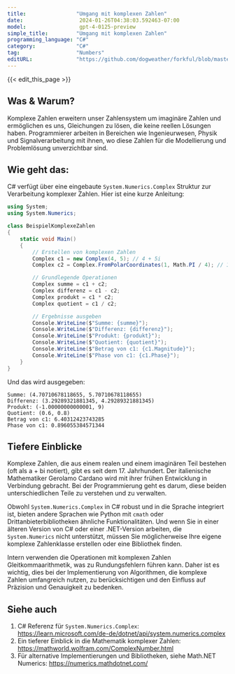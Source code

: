```yaml
---
title:                "Umgang mit komplexen Zahlen"
date:                  2024-01-26T04:38:03.592463-07:00
model:                 gpt-4-0125-preview
simple_title:         "Umgang mit komplexen Zahlen"
programming_language: "C#"
category:             "C#"
tag:                  "Numbers"
editURL:              "https://github.com/dogweather/forkful/blob/master/content/de/c-sharp/working-with-complex-numbers.md"
---
```


{{< edit_this_page >}}

## Was & Warum?
Komplexe Zahlen erweitern unser Zahlensystem um imaginäre Zahlen und ermöglichen es uns, Gleichungen zu lösen, die keine reellen Lösungen haben. Programmierer arbeiten in Bereichen wie Ingenieurwesen, Physik und Signalverarbeitung mit ihnen, wo diese Zahlen für die Modellierung und Problemlösung unverzichtbar sind.

## Wie geht das:
C# verfügt über eine eingebaute `System.Numerics.Complex` Struktur zur Verarbeitung komplexer Zahlen. Hier ist eine kurze Anleitung:

```C#
using System;
using System.Numerics;

class BeispielKomplexeZahlen
{
    static void Main()
    {
        // Erstellen von komplexen Zahlen
        Complex c1 = new Complex(4, 5); // 4 + 5i
        Complex c2 = Complex.FromPolarCoordinates(1, Math.PI / 4); // 1 * e^(iπ/4)

        // Grundlegende Operationen
        Complex summe = c1 + c2;
        Complex differenz = c1 - c2;
        Complex produkt = c1 * c2;
        Complex quotient = c1 / c2;

        // Ergebnisse ausgeben
        Console.WriteLine($"Summe: {summe}");
        Console.WriteLine($"Differenz: {differenz}");
        Console.WriteLine($"Produkt: {produkt}");
        Console.WriteLine($"Quotient: {quotient}");
        Console.WriteLine($"Betrag von c1: {c1.Magnitude}");
        Console.WriteLine($"Phase von c1: {c1.Phase}");
    }
}
```

Und das wird ausgegeben:

```
Summe: (4.70710678118655, 5.70710678118655)
Differenz: (3.29289321881345, 4.29289321881345)
Produkt: (-1.00000000000001, 9)
Quotient: (0.6, 0.8)
Betrag von c1: 6.40312423743285
Phase von c1: 0.896055384571344
```

## Tiefere Einblicke
Komplexe Zahlen, die aus einem realen und einem imaginären Teil bestehen (oft als a + bi notiert), gibt es seit dem 17. Jahrhundert. Der italienische Mathematiker Gerolamo Cardano wird mit ihrer frühen Entwicklung in Verbindung gebracht. Bei der Programmierung geht es darum, diese beiden unterschiedlichen Teile zu verstehen und zu verwalten.

Obwohl `System.Numerics.Complex` in C# robust und in die Sprache integriert ist, bieten andere Sprachen wie Python mit `cmath` oder Drittanbieterbibliotheken ähnliche Funktionalitäten. Und wenn Sie in einer älteren Version von C# oder einer .NET-Version arbeiten, die `System.Numerics` nicht unterstützt, müssen Sie möglicherweise Ihre eigene komplexe Zahlenklasse erstellen oder eine Bibliothek finden.

Intern verwenden die Operationen mit komplexen Zahlen Gleitkommaarithmetik, was zu Rundungsfehlern führen kann. Daher ist es wichtig, dies bei der Implementierung von Algorithmen, die komplexe Zahlen umfangreich nutzen, zu berücksichtigen und den Einfluss auf Präzision und Genauigkeit zu bedenken.

## Siehe auch
1. C# Referenz für `System.Numerics.Complex`: https://learn.microsoft.com/de-de/dotnet/api/system.numerics.complex
2. Ein tieferer Einblick in die Mathematik komplexer Zahlen: https://mathworld.wolfram.com/ComplexNumber.html
3. Für alternative Implementierungen und Bibliotheken, siehe Math.NET Numerics: https://numerics.mathdotnet.com/
